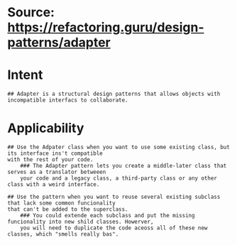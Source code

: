 # Source: https://refactoring.guru/design-patterns/adapter

# Intent

	## Adapter is a structural design patterns that allows objects with incompatible interfacs to collaborate.



# Applicability

	## Use the Adpater class when you want to use some existing class, but its interface ins't compatible 
	with the rest of your code.
		### The Adapter pattern lets you create a middle-later class that serves as a translator betweeen
		your code and a legacy class, a third-party class or any other class with a weird interface.

	## Use the pattern when you want to reuse several existing subclass that lack some common funcionality
	that can't be added to the superclass.
		### You could extende each subclass and put the missing funcionality into new shild classes. Howerver,
		you will need to duplicate the code aceoss all of these new classes, which "smells really bas".
		